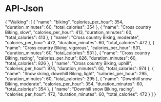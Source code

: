 # API-Json
{
"Walking" :[
  {
    "name": "biking",
    "calories_per_hour": 354,
    "duration_minutes": 60,
    "total_calories": 354
  },
  {
    "name": "Cross country Biking, slow",
    "calories_per_hour": 413,
    "duration_minutes": 60,
    "total_calories": 413
  },
  {
    "name": "Cross country Biking, moderate",
    "calories_per_hour": 472,
    "duration_minutes": 60,
    "total_calories": 472
  },
  {
    "name": "Cross country Biking, vigorous",
    "calories_per_hour": 531,
    "duration_minutes": 60,
    "total_calories": 531
  },
  {
    "name": "Cross country Biking, racing",
    "calories_per_hour": 826,
    "duration_minutes": 60,
    "total_calories": 826
  },
  {
    "name": "Cross country Biking, uphill",
    "calories_per_hour": 974,
    "duration_minutes": 60,
    "total_calories": 974
  },
  {
    "name": "Snow skiing, downhill Biking, light",
    "calories_per_hour": 295,
    "duration_minutes": 60,
    "total_calories": 295
  },
  {
    "name": "Downhill snow Biking, moderate",
    "calories_per_hour": 354,
    "duration_minutes": 60,
    "total_calories": 354
  },
  {
    "name": "Downhill snow Biking, racing",
    "calories_per_hour": 472,
    "duration_minutes": 60,
    "total_calories": 472
  }
]
}
